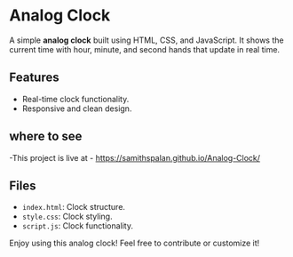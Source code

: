 # Analog Clock

A simple **analog clock** built using HTML, CSS, and JavaScript. It shows the current time with hour, minute, and second hands that update in real time.

## Features
- Real-time clock functionality.
- Responsive and clean design.

## where to see
-This project is live at - https://samithspalan.github.io/Analog-Clock/

## Files
- `index.html`: Clock structure.
- `style.css`: Clock styling.
- `script.js`: Clock functionality.

Enjoy using this analog clock! Feel free to contribute or customize it!

